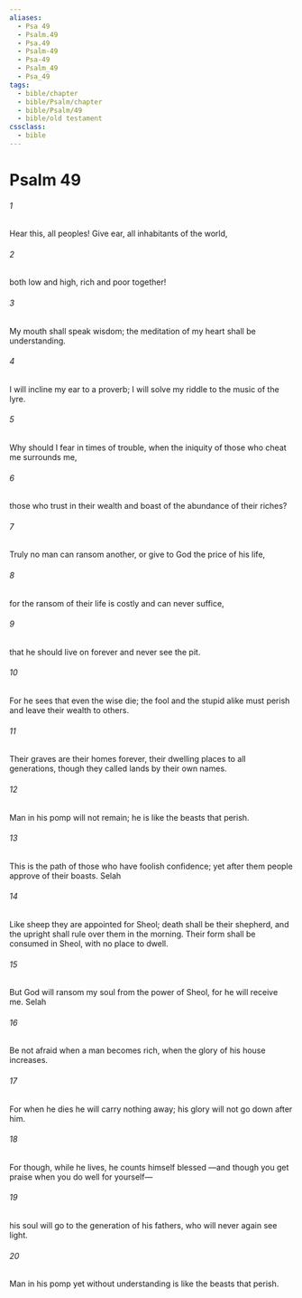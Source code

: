 ```yaml
---
aliases:
  - Psa 49
  - Psalm.49
  - Psa.49
  - Psalm-49
  - Psa-49
  - Psalm_49
  - Psa_49
tags:
  - bible/chapter
  - bible/Psalm/chapter
  - bible/Psalm/49
  - bible/old testament
cssclass:
  - bible
---
```


# Psalm 49

###### 1
Hear this, all peoples! Give ear, all inhabitants of the world,
###### 2
both low and high, rich and poor together!
###### 3
My mouth shall speak wisdom; the meditation of my heart shall be understanding.
###### 4
I will incline my ear to a proverb; I will solve my riddle to the music of the lyre.
###### 5
Why should I fear in times of trouble, when the iniquity of those who cheat me surrounds me,
###### 6
those who trust in their wealth and boast of the abundance of their riches?
###### 7
Truly no man can ransom another, or give to God the price of his life,
###### 8
for the ransom of their life is costly and can never suffice,
###### 9
that he should live on forever and never see the pit.
###### 10
For he sees that even the wise die;   the fool and the stupid alike must perish and leave their wealth to others.
###### 11
Their graves are their homes forever, their dwelling places to all generations, though they called lands by their own names.
###### 12
Man in his pomp will not remain;   he is like the beasts that perish.
###### 13
This is the path of those who have foolish confidence; yet after them people approve of their boasts.  Selah
###### 14
Like sheep they are appointed for Sheol; death shall be their shepherd, and the upright shall rule over them in the morning.   Their form shall be consumed in Sheol, with no place to dwell.
###### 15
But God will ransom my soul from the power of Sheol, for he will receive me. Selah
###### 16
Be not afraid when a man becomes rich, when the glory of his house increases.
###### 17
For when he dies he will carry nothing away; his glory will not go down after him.
###### 18
For though, while he lives, he counts himself blessed —and though you get praise when you do well for yourself—
###### 19
his soul will go to the generation of his fathers, who will never again see light.
###### 20
Man in his pomp yet without understanding is like the beasts that perish.


